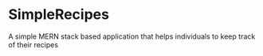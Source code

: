# SimpleRecipes
A simple MERN stack based application that helps individuals to keep track of their recipes
